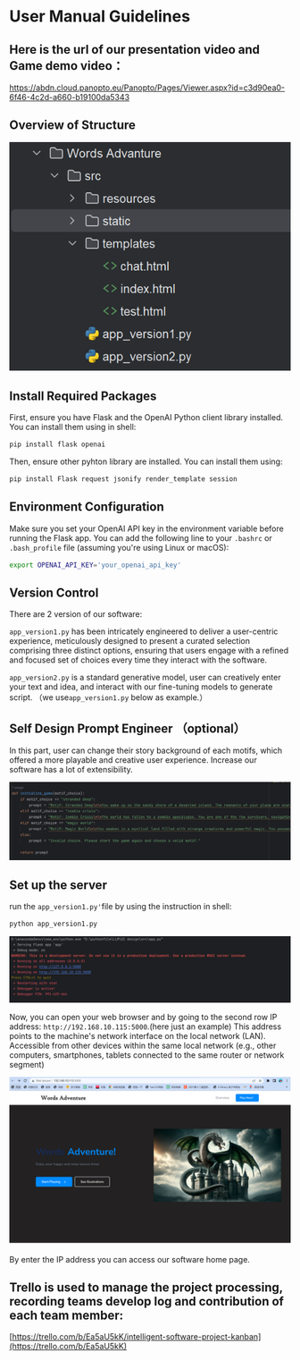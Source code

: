 # **User Manual Guidelines**



## Here is the url of our presentation video and Game demo video：



https://abdn.cloud.panopto.eu/Panopto/Pages/Viewer.aspx?id=c3d90ea0-6f46-4c2d-a660-b19100da5343

## Overview of Structure 

![image-20240609202938036](https://github.com/HugoLee99/Text_Advanture_base_gpt3.5_finetune/blob/main/image/image-20240609202938036.png)



## Install Required Packages

First, ensure you have Flask and the OpenAI Python client library installed. You can install them using in shell:

```sh
pip install flask openai
```

Then, ensure other pyhton library are installed. You can install them using:

```sh
pip install Flask request jsonify render_template session
```



## Environment Configuration

Make sure you set your OpenAI API key in the environment variable before running the Flask app. You can add the following line to your `.bashrc` or `.bash_profile` file (assuming you're using Linux or macOS):

```sh
export OPENAI_API_KEY='your_openai_api_key'
```



## Version Control

There are 2 version of our software:

 `app_version1.py`  has been intricately engineered to deliver a user-centric experience, meticulously designed to present a curated selection comprising three distinct options, ensuring that users engage with a refined and focused set of choices every time they interact with the software.

 `app_version2.py`  is a standard generative  model, user can creatively enter your text and idea, and interact with our fine-tuning models to generate script. （we use`app_version1.py` below as example.）



## Self Design Prompt Engineer （optional）

In this part, user can change their story background of each motifs, which offered a more playable and creative user experience. Increase our software has a lot of extensibility.

![image-20240609201910860](https://github.com/HugoLee99/Text_Advanture_base_gpt3.5_finetune/blob/main/image/image-20240609201910860.png)



## Set up the server

run the `app_version1.py'`file by using the instruction in shell:

```sh
python app_version1.py
```



![image-20240609185839325](https://github.com/HugoLee99/Text_Advanture_base_gpt3.5_finetune/blob/main/image/image-20240609185839325.png)



Now, you can open your web browser and by going to  the second row  IP address: `http://192.168.10.115:5000`.(here just an example) This address points to the machine's network interface on the local network (LAN).  Accessible from other devices within the same local network (e.g., other computers, smartphones, tablets connected to the same router or network segment)



![image-20240609195950433](https://github.com/HugoLee99/Text_Advanture_base_gpt3.5_finetune/blob/main/image/image-20240609195950433.png)

By enter the IP address you can access our software home page.

## Trello is used to manage the project processing, recording teams develop log and contribution of each team member:
[https://trello.com/b/Ea5aU5kK/intelligent-software-project-kanban](https://trello.com/b/Ea5aU5kK)



















